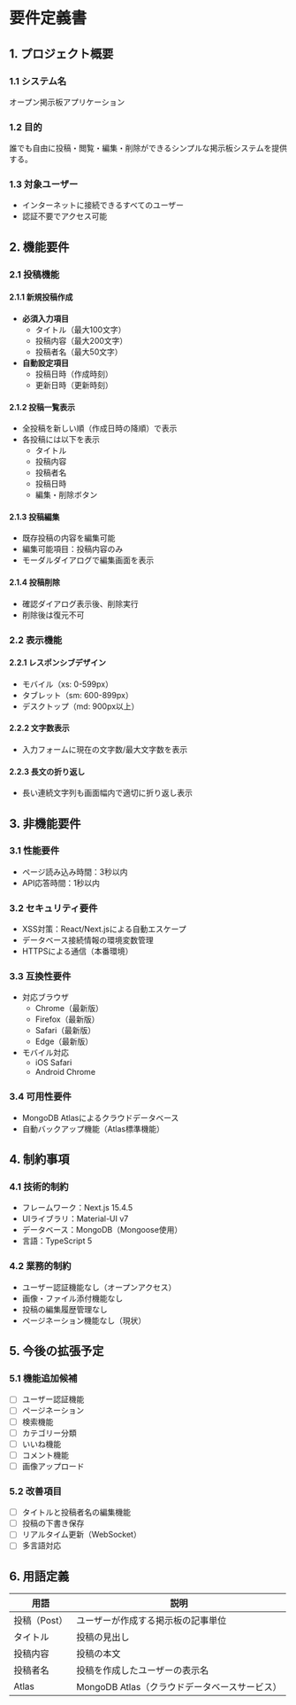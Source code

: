# 要件定義書

## 1. プロジェクト概要

### 1.1 システム名
オープン掲示板アプリケーション

### 1.2 目的
誰でも自由に投稿・閲覧・編集・削除ができるシンプルな掲示板システムを提供する。

### 1.3 対象ユーザー
- インターネットに接続できるすべてのユーザー
- 認証不要でアクセス可能

## 2. 機能要件

### 2.1 投稿機能

#### 2.1.1 新規投稿作成
- **必須入力項目**
  - タイトル（最大100文字）
  - 投稿内容（最大200文字）
  - 投稿者名（最大50文字）
- **自動設定項目**
  - 投稿日時（作成時刻）
  - 更新日時（更新時刻）

#### 2.1.2 投稿一覧表示
- 全投稿を新しい順（作成日時の降順）で表示
- 各投稿には以下を表示
  - タイトル
  - 投稿内容
  - 投稿者名
  - 投稿日時
  - 編集・削除ボタン

#### 2.1.3 投稿編集
- 既存投稿の内容を編集可能
- 編集可能項目：投稿内容のみ
- モーダルダイアログで編集画面を表示

#### 2.1.4 投稿削除
- 確認ダイアログ表示後、削除実行
- 削除後は復元不可

### 2.2 表示機能

#### 2.2.1 レスポンシブデザイン
- モバイル（xs: 0-599px）
- タブレット（sm: 600-899px）
- デスクトップ（md: 900px以上）

#### 2.2.2 文字数表示
- 入力フォームに現在の文字数/最大文字数を表示

#### 2.2.3 長文の折り返し
- 長い連続文字列も画面幅内で適切に折り返し表示

## 3. 非機能要件

### 3.1 性能要件
- ページ読み込み時間：3秒以内
- API応答時間：1秒以内

### 3.2 セキュリティ要件
- XSS対策：React/Next.jsによる自動エスケープ
- データベース接続情報の環境変数管理
- HTTPSによる通信（本番環境）

### 3.3 互換性要件
- 対応ブラウザ
  - Chrome（最新版）
  - Firefox（最新版）
  - Safari（最新版）
  - Edge（最新版）
- モバイル対応
  - iOS Safari
  - Android Chrome

### 3.4 可用性要件
- MongoDB Atlasによるクラウドデータベース
- 自動バックアップ機能（Atlas標準機能）

## 4. 制約事項

### 4.1 技術的制約
- フレームワーク：Next.js 15.4.5
- UIライブラリ：Material-UI v7
- データベース：MongoDB（Mongoose使用）
- 言語：TypeScript 5

### 4.2 業務的制約
- ユーザー認証機能なし（オープンアクセス）
- 画像・ファイル添付機能なし
- 投稿の編集履歴管理なし
- ページネーション機能なし（現状）

## 5. 今後の拡張予定

### 5.1 機能追加候補
- [ ] ユーザー認証機能
- [ ] ページネーション
- [ ] 検索機能
- [ ] カテゴリー分類
- [ ] いいね機能
- [ ] コメント機能
- [ ] 画像アップロード

### 5.2 改善項目
- [ ] タイトルと投稿者名の編集機能
- [ ] 投稿の下書き保存
- [ ] リアルタイム更新（WebSocket）
- [ ] 多言語対応

## 6. 用語定義

| 用語 | 説明 |
|------|------|
| 投稿（Post） | ユーザーが作成する掲示板の記事単位 |
| タイトル | 投稿の見出し |
| 投稿内容 | 投稿の本文 |
| 投稿者名 | 投稿を作成したユーザーの表示名 |
| Atlas | MongoDB Atlas（クラウドデータベースサービス） |